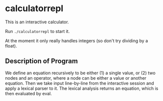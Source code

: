 # calculatorrepl

This is an interactive calculator.

Run `./calculatorrepl` to start it.

At the moment it only really handles integers (so don't try dividing by a float).

## Description of Program

We define an equation recursively to be either (1) a single value, or (2) two nodes and an operator, where a node can be either a value or another equation. Then we take input line-by-line from the interactive session and apply a lexical parser to it. The lexical analysis returns an equation, which is then evaluated by eval.  
